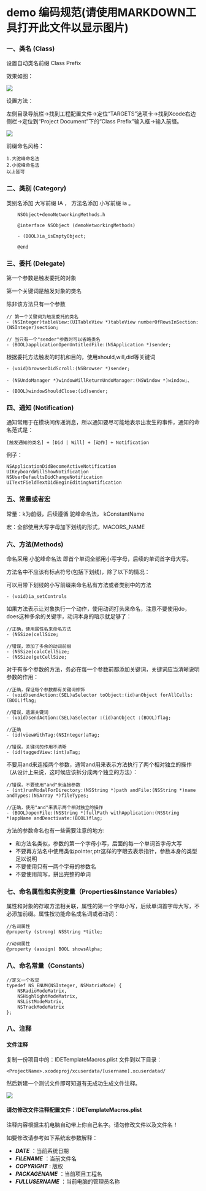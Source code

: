 # demo 编码规范(请使用MARKDOWN工具打开此文件以显示图片)

### 一、类名 (Class)

设置自动类名前缀 Class Prefix

效果如图：

![](http://tc.kaopuyu.com/1545982356.png?imageMogr2/thumbnail/!70p)

设置方法：

左侧目录导航栏->找到工程配置文件->定位“TARGETS”选项卡->找到Xcode右边侧栏->定位到“Project Document”下的“Class Prefix”输入框->输入前缀。

![](http://tc.kaopuyu.com/1545982442.png?imageMogr2/thumbnail/!70p)

前缀命名风格：

	1.大驼峰命名法
	2.小驼峰命名法
	以上皆可
	
### 二、类别 (Category)

类别名添加 大写前缀 IA ， 方法名添加 小写前缀 ia 。
	
		NSObject+demoNetworkingMethods.h

		@interface NSObject (demoNetworkingMethods)

		- (BOOL)ia_isEmptyObject;

		@end

### 三、委托 (Delegate)

第一个参数是触发委托的对象

第一个关键词是触发对象的类名

除非该方法只有一个参数

	// 第一个关键词为触发委托的类名
	- (NSInteger)tableView:(UITableView *)tableView numberOfRowsInSection:(NSInteger)section;  
	
	// 当只有一个"sender"参数时可以省略类名
	- (BOOL)applicationOpenUntitledFile:(NSApplication *)sender;

根据委托方法触发的时机和目的，使用should,will,did等关键词

	- (void)browserDidScroll:(NSBrowser *)sender;

	- (NSUndoManager *)windowWillReturnUndoManager:(NSWindow *)window;、
	
	- (BOOL)windowShouldClose:(id)sender;

### 四、通知 (Notification)

通知常用于在模块间传递消息，所以通知要尽可能地表示出发生的事件，通知的命名范式是：

	[触发通知的类名] + [Did | Will] + [动作] + Notification

例子：

	NSApplicationDidBecomeActiveNotification
	UIKeyboardWillShowNotification
	NSUserDefaultsDidChangeNotification
	UITextFieldTextDidBeginEditingNotification

### 五、常量或者宏

常量：k为前缀，后续遵循 驼峰命名法， kConstantName

宏：全部使用大写字母加下划线的形式，MACORS_NAME

### 六、方法(Methods)

命名采用 小驼峰命名法 即首个单词全部用小写字母，后续的单词首字母大写。

方法名中不应该有标点符号(包括下划线)，除了以下的情况：

可以用带下划线的小写前缀来命名私有方法或者类别中的方法

	- (void)ia_setControls

如果方法表示让对象执行一个动作，使用动词打头来命名，注意不要使用do，does这种多余的关键字，动词本身的暗示就足够了：

	//正确，使用属性名来命名方法
	- (NSSize)cellSize;
	
	//错误，添加了多余的动词前缀
	- (NSSize)calcCellSize;
	- (NSSize)getCellSize;

对于有多个参数的方法，务必在每一个参数前都添加关键词，关键词应当清晰说明参数的作用：

	//正确，保证每个参数都有关键词修饰
	- (void)sendAction:(SEL)aSelector toObject:(id)anObject forAllCells:(BOOL)flag;
	
	//错误，遗漏关键词
	- (void)sendAction:(SEL)aSelector :(id)anObject :(BOOL)flag;
	
	//正确
	- (id)viewWithTag:(NSInteger)aTag;
	
	//错误，关键词的作用不清晰
	- (id)taggedView:(int)aTag;

不要用and来连接两个参数，通常and用来表示方法执行了两个相对独立的操作（从设计上来说，这时候应该拆分成两个独立的方法）：

	//错误，不要使用"and"来连接参数
	- (int)runModalForDirectory:(NSString *)path andFile:(NSString *)name andTypes:(NSArray *)fileTypes;
	
	//正确，使用"and"来表示两个相对独立的操作
	- (BOOL)openFile:(NSString *)fullPath withApplication:(NSString *)appName andDeactivate:(BOOL)flag;
	
方法的参数命名也有一些需要注意的地方:

* 和方法名类似，参数的第一个字母小写，后面的每一个单词首字母大写
* 不要再方法名中使用类似pointer,ptr这样的字眼去表示指针，参数本身的类型足以说明
* 不要使用只有一两个字母的参数名
* 不要使用简写，拼出完整的单词

### 七、命名属性和实例变量（Properties&Instance Variables）

属性和对象的存取方法相关联，属性的第一个字母小写，后续单词首字母大写，不必添加前缀。属性按功能命名成名词或者动词：

	//名词属性
	@property (strong) NSString *title;
	
	//动词属性
	@property (assign) BOOL showsAlpha;

### 八、命名常量（Constants）

	//定义一个枚举
	typedef NS_ENUM(NSInteger, NSMatrixMode) {
	    NSRadioModeMatrix,
	    NSHighlightModeMatrix,
	    NSListModeMatrix,
	    NSTrackModeMatrix
	};

### 八、注释

#### 文件注释

复制一份项目中的：IDETemplateMacros.plist 文件到以下目录：

	<ProjectName>.xcodeproj/xcuserdata/[username].xcuserdatad/
	
然后新建一个测试文件即可知道有无成功生成文件注释。

![](http://tc.kaopuyu.com/1545984730.png?imageMogr2/thumbnail/!70p)

#### 请勿修改文件注释配置文件：IDETemplateMacros.plist

注释内容根据主机电脑自动带上你自己名字。请勿修改文件以及文件名！

如要修改请参考如下系统宏参数解释：

* ___DATE___ 				：当前系统日期
* ___FILENAME___ 		：当前文件名
* ___COPYRIGHT___ 		: 版权
* ___PACKAGENAME___ 		：当前项目工程名
* ___FULLUSERNAME___ 	：当前电脑的管理员名称

